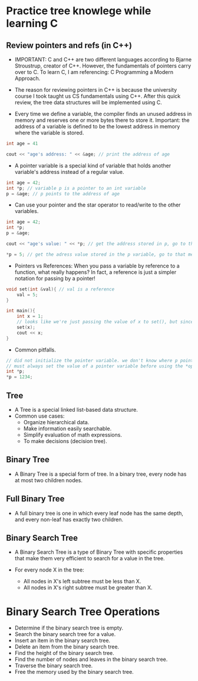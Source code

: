 # Practice tree knowlege while learning C

## Review pointers and refs (in C++)

- IMPORTANT: C and C++ are two different languages according to Bjarne Stroustrup, creator of C++. However, the fundamentals of pointers carry over to C. To learn C, I am referencing: C Programming a Modern Approach.

- The reason for reviewing pointers in C++ is because the university course I took taught us CS fundamentals using C++. After this quick review, the tree data structures will be implemented using C.

- Every time we define a variable, the compiler finds an unused address in memory and reserves one or more bytes there to store it. Important: the address of a variable is defined to be the lowest address in memory where the variable is stored.

```c
int age = 41

cout << "age's address: " << &age; // print the address of age
```

- A pointer variable is a special kind of variable that holds another variable's address instead of a regular value.

```c
int age = 42;
int *p; // variable p is a pointer to an int variable
p = &age; // p points to the address of age
```

- Can use your pointer and the star operator to read/write to the other variables.

```c
int age = 42;
int *p;
p = &age;

cout << "age's value: " << *p; // get the address stored in p, go to that memory address, and give me the value stored there

*p = 5; // get the adress value stored in the p variable, go to that memory address, and store a value of 5 there
```

- Pointers vs References: When you pass a variable by reference to a function, what really happens? In fact, a reference is just a simpler notation for passing by a pointer!

```c
void set(int &val){ // val is a reference
    val = 5;
}

int main(){
    int x = 1;
    // looks like we're just passing the value of x to set(), but since set() accepts a reference, we are passing the address of variable x to set().
    set(x);
    cout << x;
}
```

- Common pitfalls.

```c
// did not initialize the pointer variable. we don't know where p points to. it points to some random spot in memory.
// must always set the value of a pointer variable before using the *operator on it!
int *p; 
*p = 1234;
```

## Tree

- A Tree is a special linked list-based data structure.
- Common use cases: 
    - Organize hierarchical data.
    - Make information easily searchable.
    - Simplify evaluation of math expressions.
    - To make decisions (decision tree).

## Binary Tree

- A Binary Tree is a special form of tree. In a binary tree, every node has at most two children nodes.

## Full Binary Tree

- A full binary tree is one in which every leaf node has the same depth, and every non-leaf has exactly two children.

## Binary Search Tree

- A Binary Search Tree is a type of Binary Tree with specific properties that make them very efficient to search for a value in the tree.

- For every node X in the tree:
    - All nodes in X's left subtree must be less than X.
    - All nodes in X's right subtree must be greater than X.

# Binary Search Tree Operations

- Determine if the binary search tree is empty.
- Search the binary search tree for a value.
- Insert an item in the binary search tree.
- Delete an item from the binary search tree.
- Find the height of the binary search tree.
- Find the number of nodes and leaves in the binary search tree.
- Traverse the binary search tree.
- Free the memory used by the binary search tree.

